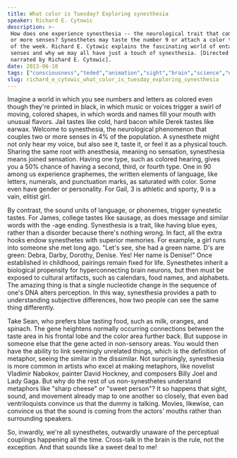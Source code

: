 ```yaml
---
title: What color is Tuesday? Exploring synesthesia
speaker: Richard E. Cytowic
description: >-
 How does one experience synesthesia -- the neurological trait that combines two
 or more senses? Synesthetes may taste the number 9 or attach a color to each day
 of the week. Richard E. Cytowic explains the fascinating world of entangled
 senses and why we may all have just a touch of synesthesia. [Directed by TED-Ed,
 narrated by Richard E. Cytowic].
date: 2013-06-10
tags: ["consciousness","teded","animation","sight","brain","science","neurology","neuroscience"]
slug: richard_e_cytowic_what_color_is_tuesday_exploring_synesthesia
---
```


Imagine a world in which you see numbers and letters as colored even though they're
printed in black, in which music or voices trigger a swirl of moving, colored shapes, in
which words and names fill your mouth with unusual flavors. Jail tastes like cold, hard
bacon while Derek tastes like earwax. Welcome to synesthesia, the neurological phenomenon
that couples two or more senses in 4% of the population. A synesthete might not only hear
my voice, but also see it, taste it, or feel it as a physical touch. Sharing the same root
with anesthesia, meaning no sensation, synesthesia means joined sensation. Having one
type, such as colored hearing, gives you a 50% chance of having a second, third, or fourth
type. One in 90 among us experience graphemes, the written elements of language, like
letters, numerals, and punctuation marks, as saturated with color. Some even have gender
or personality. For Gail, 3 is athletic and sporty, 9 is a vain, elitist
girl.

By contrast, the sound units of language, or phonemes, trigger synestetic tastes. For
James, college tastes like sausage, as does message and similar words with the -age
ending. Synesthesia is a trait, like having blue eyes, rather than a disorder because
there's nothing wrong. In fact, all the extra hooks endow synesthetes with superior
memories. For example, a girl runs into someone she met long ago. "Let's see, she had a
green name. D's are green: Debra, Darby, Dorothy, Denise. Yes! Her name is Denise!" Once
established in childhood, pairings remain fixed for life. Synesthetes inherit a biological
propensity for hyperconnecting brain neurons, but then must be exposed to cultural
artifacts, such as calendars, food names, and alphabets. The amazing thing is that a
single nucleotide change in the sequence of one's DNA alters perception. In this way,
synesthesia provides a path to understanding subjective differences, how two people can
see the same thing differently.

Take Sean, who prefers blue tasting food, such as milk, oranges, and spinach. The gene
heightens normally occurring connections between the taste area in his frontal lobe and
the color area further back. But suppose in someone else that the gene acted in
non-sensory areas. You would then have the ability to link seemingly unrelated things,
which is the definition of metaphor, seeing the similar in the dissimilar. Not
surprisingly, synesthesia is more common in artists who excel at making metaphors, like
novelist Vladimir Nabokov, painter David Hockney, and composers Billy Joel and Lady Gaga.
But why do the rest of us non-synesthetes understand metaphors like "sharp cheese" or
"sweet person"? It so happens that sight, sound, and movement already map to one another
so closely, that even bad ventriloquists convince us that the dummy is talking. Movies,
likewise, can convince us that the sound is coming from the actors' mouths rather than
surrounding speakers.

So, inwardly, we're all synesthetes, outwardly unaware of the perceptual couplings
happening all the time. Cross-talk in the brain is the rule, not the exception. And that
sounds like a sweet deal to me!

<!--
ad_duration=0
event="TED-Ed"
external_start_time=0
intro_duration=0
is_subtitle_required="False"
is_talk_featured="False"
language="en"
language_swap="False"
native_language="en"
number_of_related_talks=6
number_of_speakers=1
number_of_subtitled_videos=0
number_of_tags=8
number_of_talk_download_languages=23
number_of_talk_more_resources=0
number_of_talk_recommendations=0
number_of_talks_take_actions=0
post_ad_duration=0
published_timestamp="2019-04-24 16:49:15"
recording_date="2013-06-10"
speaker_is_published=0
speaker_name="Richard E. Cytowic"
talk_name="What color is Tuesday? Exploring synesthesia"
talks_tags=["consciousness","teded","animation","sight","brain","science","neurology","neuroscience"]
url_photo_talk="https://s3.amazonaws.com/talkstar-photos/uploads/1b251784-7553-4b34-ac37-8b8e420ba787/132_synesthesia.jpg"
url_webpage="https://www.ted.com/talks/richard_e_cytowic_what_color_is_tuesday_exploring_synesthesia"
video_type_name="TED-Ed Original"
-->